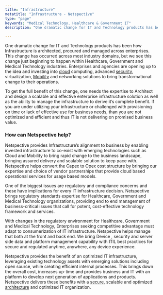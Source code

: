 ```yaml
---
title: "Infrastructure"
metatitle: "Infrastructure - Netspective"
type: "page"
keywords: "Medical Technology, Healthcare & Government IT"
description: "One dramatic change for IT and Technology products has been how Infrastructure is architected, procured and managed across enterprises. This change has occurred across most industry domains, but we see this change just beginning to happen within Healthcare, Government and Medical Technology industries. Enterprises and agencies are opening up to the idea and investing into hellip"

---
```


One dramatic change for IT and Technology products has been how Infrastructure is architected, procured and managed across enterprises. This change has occurred across most industry domains, but we see this change just beginning to happen within Healthcare, Government and Medical Technology industries. Enterprises and agencies are opening up to the idea and investing into [cloud](/technology-services/deployment/cloud/) computing, advanced [security](/technology-services/deployment/security/), virtualization, [Mobility](/technology-services/development/mobility/) and networking solutions to bring transformational change to their operations.

To get the full benefit of this change, one needs the expertise to Architect and design a scalable and effective enterprise infrastructure solution as well as the ability to manage the infrastructure to derive it’s complete benefit. If you are under utilizing your infrastructure or challenged with provisioning on time or lack of effective use for business needs, than you are not optimized and efficient and thus IT is not delivering on promised business value.

### How can Netspective help?

Netspective provides Infrastructure’s alignment to business by enabling invested infrastructure to co-exist with emerging technologies such as Cloud and Mobility to bring rapid change to the business landscape, bringing assured delivery and scalable solution to keep pace with. Netspective helps convert the Capex to Opex cost structure by bringing our expertise and choice of vendor partnerships that provide cloud based operational services for usage based models.

One of the biggest issues are regulatory and compliance concerns and these have implications for every IT infrastructure decision. Netspective brings regulatory standards expertise for Healthcare, Government and Medical Technology organizations, providing end to end management of business-critical issues that call for potent, cost-effective technology framework and services.

With changes in the regulatory environment for Healthcare, Government and Medical Technology, Enterprises seeking competitive advantage must adapt to consumerization of IT infrastructure. Netspective helps manage that both at the front and back end. We bring Device , security and server side data and platform management capability with ITIL best practices for secure and regulated anytime, anywhere, any device experience.

Netspective provides the benefit of an optimized IT infrastructure, leveraging existing technology assets with emerging solutions including open source, while creating efficient internal processes. This brings down the overall cost, increases up-time and provides business and IT with an platform to develop next generation of applications and products. Netspective delivers these benefits with a [secure](/technology-services/deployment/security/), scalable and optimized [architecture](/technology-services/development/architecture) and optimized IT organization.